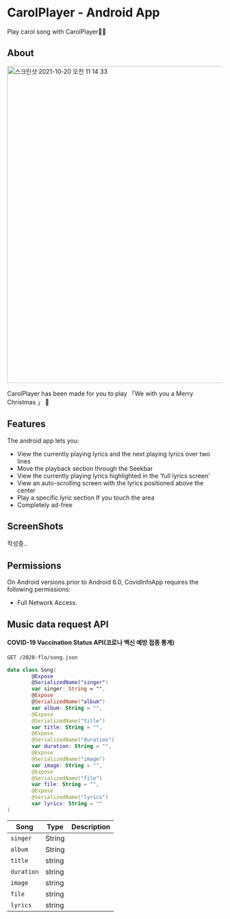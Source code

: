 # CarolPlayer - Android App
Play carol song with CarolPlayer🎅🎺
  
## About

<img width="740" alt="스크린샷 2021-10-20 오전 11 14 33" src="https://user-images.githubusercontent.com/18653295/138435904-f3e37d5a-a92a-479f-aaa3-fbffdba070b2.png"> 

CarolPlayer has been made for you to play 「We with you a Merry Christmas 」 🎵

## Features
The android app lets you:
* View the currently playing lyrics and the next playing lyrics over two lines
* Move the playback section through the Seekbar
* View the currently playing lyrics highlighted in the 'full lyrics screen'  
* View an auto-scrolling screen with the lyrics positioned above the center
* Play a specific lyric section If you touch the area
* Completely ad-free

## ScreenShots
작성중..
## Permissions
On Android versions prior to Android 6.0, CovidInfoApp requires the following permissions:
* Full Network Access.

## Music data request API
<h4> COVID-19 Vaccination Status API(코로나 백신 예방 접종 통계) </h4> 

```html
GET /2020-flo/song.json
```  

```kotlin
data class Song(
        @Expose
        @SerializedName("singer")
        var singer: String = "",
        @Expose
        @SerializedName("album")
        var album: String = "",
        @Expose
        @SerializedName("title")
        var title: String = "",
        @Expose
        @SerializedName("duration")
        var duration: String = "",
        @Expose
        @SerializedName("image")
        var image: String = "",
        @Expose
        @SerializedName("file")
        var file: String = "",
        @Expose
        @SerializedName("lyrics")
        var lyrics: String = ""
)
```


<!-- Table -->
|Song|Type|Description|
|--|--|--|
|`singer`|String||
|`album`|String||
|`title`|string||
|`duration`|string||
|`image`|string||
|`file`|string||
|`lyrics`|string||


